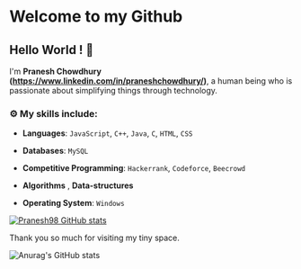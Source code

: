 
# Welcome to my Github
## Hello World ! :wave:

I'm **Pranesh Chowdhury (https://www.linkedin.com/in/praneshchowdhury/)**, a human being who is passionate about simplifying things through technology.




### :gear: My skills include:

- **Languages**: `JavaScript`, `C++`, `Java`, `C`, `HTML`, `CSS`

- **Databases**: `MySQL`

- **Competitive Programming**: `Hackerrank`, `Codeforce`, `Beecrowd`
    
- **Algorithms** , **Data-structures**

- **Operating System**: `Windows`


[![Pranesh98 GitHub stats](https://github-readme-stats.vercel.app/api?username=Pranesh98)](https://github.com/Pranesh98/github-readme-stats)



Thank you so much for visiting my tiny space.

![Anurag's GitHub stats](https://github-readme-stats.vercel.app/api?username=anuraghazra&show_icons=true)
